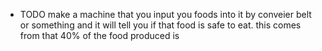 - TODO make a machine that you input you foods into it by conveier belt or something and it will tell you if that food is safe to eat. this comes from that 40% of the food produced is